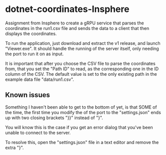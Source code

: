 # dotnet-coordinates-Insphere

Assignment from Insphere to create a gRPU service that parses the coordinates in the run1.csv file and sends the data to a client that then displays the coordinates.

To run the application, just download and extract the v1 release, and launch "Viewer.exe".
It should handle the running of the server itself, only needing the port to run it on as input.

It is important that after you choose the CSV file to parse the coordinates from, that you set the "Path ID" to read, as the corresponding one in the ID column of the CSV. The default value is set to the only existing path in the example data file "data/run1.csv".

## Known issues
Something I haven't been able to get to the bottom of yet, is that SOME of the time, the first time you modify the of the port to the "settings.json" ends up with two closing brackets "}}" instead of "}".

You will know this is the case if you get an error dialog that you've been unable to connect to the server.

To resolve this, open the "settings.json" file in a text editor and remove the extra "}".